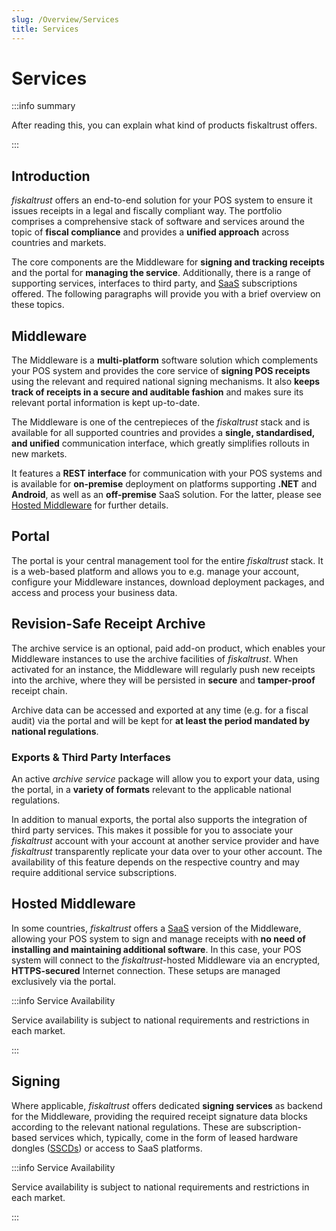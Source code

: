 ```yaml
---
slug: /Overview/Services
title: Services
---
```

# Services

:::info summary

After reading this, you can explain what kind of products fiskaltrust offers.

:::



## Introduction

*fiskaltrust* offers an end-to-end solution for your POS system to ensure it issues receipts in a legal and fiscally compliant way. The portfolio comprises a comprehensive stack of software and services around the topic of **fiscal compliance** and provides a **unified approach** across countries and markets.

The core components are the Middleware for **signing and tracking receipts** and the portal for **managing the service**. Additionally, there is a range of supporting services, interfaces to third party, and [SaaS](https://en.wikipedia.org/wiki/Software_as_a_service) subscriptions offered. The following paragraphs will provide you with a brief overview on these topics.



## Middleware

The Middleware is a **multi-platform** software solution which complements your POS system and provides the core service of **signing POS receipts** using the relevant and required national signing mechanisms. It also **keeps track of receipts in a secure and auditable fashion** and makes sure its relevant portal information is kept up-to-date.

The Middleware is one of the centrepieces of the *fiskaltrust* stack and is available for all supported countries and provides a **single, standardised, and unified** communication interface, which greatly simplifies rollouts in new markets.

It features a **REST interface** for communication with your POS systems and is available for **on-premise** deployment on platforms supporting **.NET** and **Android**, as well as an **off-premise** SaaS solution. For the latter, please see [Hosted Middleware](#hosted-middleware) for further details.



## Portal

The portal is your central management tool for the entire *fiskaltrust* stack. It is a web-based platform and allows you to e.g. manage your account, configure your Middleware instances, download deployment packages, and access and process your business data.



## Revision-Safe Receipt Archive

The archive service is an optional, paid add-on product, which enables your Middleware instances to use the archive facilities of *fiskaltrust*. When activated for an instance, the Middleware will regularly push new receipts into the archive, where they will be persisted in **secure** and **tamper-proof** receipt chain.

Archive data can be accessed and exported at any time (e.g. for a fiscal audit) via the portal and will be kept for **at least the period mandated by national regulations**.

### Exports & Third Party Interfaces

An active *archive service* package will allow you to export your data, using the portal, in a **variety of formats** relevant to the applicable national regulations.

In addition to manual exports, the portal also supports the integration of third party services. This makes it possible for you to associate your *fiskaltrust* account with your account at another service provider and have *fiskaltrust* transparently replicate your data over to your other account. The availability of this feature depends on the respective country and may require additional service subscriptions.



## Hosted Middleware

In some countries, *fiskaltrust* offers a [SaaS](https://en.wikipedia.org/wiki/Software_as_a_service) version of the Middleware, allowing your POS system to sign and manage receipts with **no need of installing and maintaining additional software**. In this case, your POS system will connect to the *fiskaltrust*-hosted Middleware via an encrypted, **HTTPS-secured** Internet connection. These setups are managed exclusively via the portal.

:::info Service Availability

Service availability is subject to national requirements and restrictions in each market.

:::



## Signing

Where applicable, *fiskaltrust* offers dedicated **signing services** as backend for the Middleware, providing the required receipt signature data blocks according to the relevant national regulations. These are subscription-based services which, typically, come in the form of leased hardware dongles ([SSCDs](https://en.wikipedia.org/wiki/Secure_signature_creation_device)) or access to SaaS platforms.

:::info Service Availability

Service availability is subject to national requirements and restrictions in each market.

:::